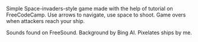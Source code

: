 Simple Space-invaders-style game made with the help of tutorial on FreeCodeCamp.
Use arrows to navigate, use space to shoot. Game overs when attackers reach your ship.

Sounds found on FreeSound.
Background by Bing AI.
Pixelates ships by me.

